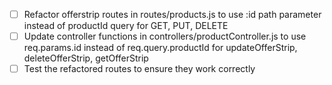 - [ ] Refactor offerstrip routes in routes/products.js to use :id path parameter instead of productId query for GET, PUT, DELETE
- [ ] Update controller functions in controllers/productController.js to use req.params.id instead of req.query.productId for updateOfferStrip, deleteOfferStrip, getOfferStrip
- [ ] Test the refactored routes to ensure they work correctly
